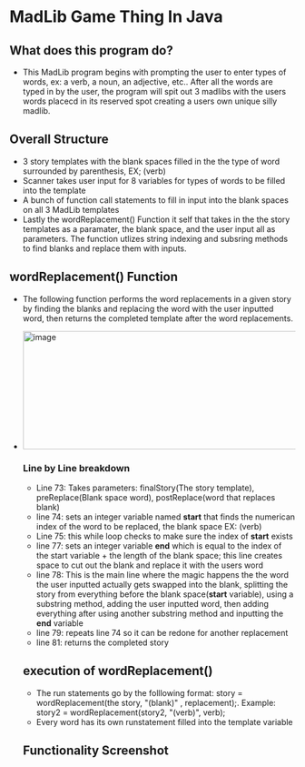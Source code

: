 # MadLib Game Thing In Java

## What does this program do?

- This MadLib program begins with prompting the user to enter types of words, ex: a verb, a noun, an adjective, etc.. After all the words are typed in by the user, the program will spit out 3 madlibs with the users words placecd in its reserved spot creating a users own unique silly madlib.

## Overall Structure 
- 3 story templates with the blank spaces filled in the the type of word surrounded by parenthesis, EX; (verb)
- Scanner takes user input for 8 variables for types of words to be filled into the template
- A bunch of function call statements to fill in input into the blank spaces on all 3 MadLib templates
- Lastly the wordReplacement() Function it self that takes in the the story templates as a paramater, the blank space, and the user input all as parameters. The function utlizes string indexing and subsring methods to find blanks and replace them with inputs.

## wordReplacement() Function
- The following function performs the word replacements in a given story by finding the blanks and replacing the word with the user inputted word, then returns the completed template after the word replacements.
- <img width="1515" height="208" alt="image" src="https://github.com/user-attachments/assets/e6f9d8ff-81c7-4e6b-b113-31ea9035075c" />

   ### Line by Line breakdown
    - Line 73: Takes parameters: finalStory(The story template), preReplace(Blank space word), postReplace(word that replaces blank)
    - line 74: sets an integer variable named **start** that finds the numerican index of the word to be replaced, the blank space EX: (verb)
    -  Line 75: this while loop checks to make sure the index  of **start** exists
    -  line 77: sets an integer variable **end** which is equal to the index of the start variable + the length of the blank space; this line creates space to cut out the blank and replace it with the users word
    -  line 78: This is the main line where the magic happens the the word the user inputted actually gets swapped into the blank, splitting the story from everything before the blank space(**start** variable), using a substring method, adding the user inputted word, then adding everything after using another substring method and inputting the **end** variable
    -  line 79: repeats line 74 so it can be redone for another replacement
    -  line 81: returns the completed story
 
  ## execution of wordReplacement()
    - The run statements go by the folllowing format: story = wordReplacement(the story, "(blank)" , replacement);. Example: story2 = wordReplacement(story2, "(verb)", verb);
    - Every word has its own runstatement filled into the template variable
 
  ## Functionality Screenshot
